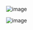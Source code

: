 ![image](https://github.com/user-attachments/assets/3a096ba4-5bcb-41f5-8dc9-aebbbc469b5e)

![image](https://github.com/user-attachments/assets/7245fde7-36ec-4e41-9d6e-0ed2b5aaae6e)
